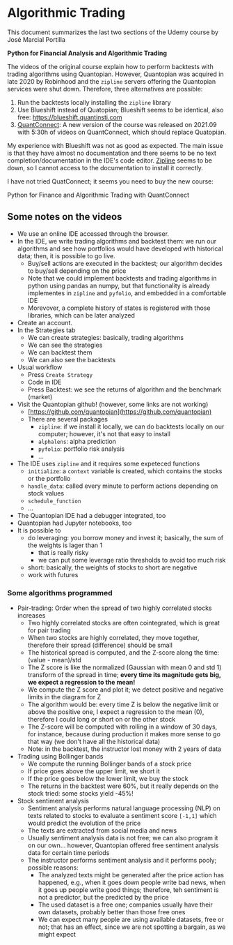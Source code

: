 # Algorithmic Trading

This document summarizes the last two sections of the Udemy course by José Marcial Portilla

**Python for Financial Analysis and Algorithmic Trading**

The videos of the original course explain how to perform backtests with trading algorithms using Quantopian. However, Quantopian was acquired in late 2020 by Robinhood and the `zipline` servers offering the Quantopian services were shut down. Therefore, three alternatives are possible:
1. Run the backtests locally installing the `zipline` library
2. Use Blueshift instead of Quatopian; Blueshift seems to be identical, also free: https://blueshift.quantinsti.com
3. [QuantConnect](https://www.quantconnect.com): A new version of the course was released on 2021.09 with 5:30h of videos on QuantConnect, which should replace Quatopian.

My experience with Blueshift was not as good as expected. The main issue is that they have almost no documentation and there seems to be no text completion/documentation in the IDE's code editor. [Zipline](www.zipline.io) seems to be down, so I cannot access to the documentation to install it correctly.

I have not tried QuatConnect; it seems you need to buy the new course:

Python for Finance and Algorithmic Trading with QuantConnect

## Some notes on the videos

- We use an online IDE accessed through the browser.
- In the IDE, we write trading algorithms and backtest them: we run our algorithms and see how portfolios would have developed with historical data; then, it is possible to go live.
    - Buy/sell actions are executed in the backtest; our algorithm decides to buy/sell depending on the price
    - Note that we could implement backtests and trading algorithms in python using pandas an numpy, but that functionality is already implementes in `zipline` and `pyfolio`, and embedded in a comfortable IDE
    - Morevover, a complete history of states is registered with those libraries, which can be later analyzed
- Create an account.
- In the Strategies tab
    - We can create strategies: basically, trading algorithms
    - We can see the strategies
    - We can backtest them
    - We can also see the backtests
- Usual workflow
    - Press `Create Strategy`
    - Code in IDE
    - Press Backtest: we see the returns of algorithm and the benchmark (market)
- Visit the Quantopian github! (however, some links are not working)
    - [https://github.com/quantopian](https://github.com/quantopian)
    - There are several packages
        - `zipline`: if we install it locally, we can do backtests locally on our computer; however, it's not that easy to install
        - `alphalens`: alpha prediction
        - `pyfolio`: portfolio risk analysis
        - ...
- The IDE uses `zipline` and it requires some expeteced functions
    - `initialize`: a `context` variable is created, which contains the stocks or the portfolio
    - `handle_data`: called every minute to perform actions depending on stock values
    - `schedule_function`
    - ...
- The Quantopian IDE had a debugger integrated, too
- Quantopian had Jupyter notebooks, too
- It is possible to
    - do leveraging: you borrow money and invest it; basically, the sum of the weights is lager than 1
        - that is really risky
        - we can put some leverage ratio thresholds to avoid too much risk
    - short: basically, the weights of stocks to short are negative
    - work with futures
 
### Some algorithms programmed

- Pair-trading: Order when the spread of two highly correlated stocks increases
    - Two highly correlated stocks are often cointegrated, which is great for pair trading
    - When two stocks are highly correlated, they move together, therefore their spread (difference) should be small
    - The historical spread is computed, and the Z-score along the time: (value - mean)/std
    - The Z score is like the normalized (Gaussian with mean 0 and std 1) transform of the spread in time; **every time its magnitude gets big, we expect a regression to the mean!**
    - We compute the Z score and plot it; we detect positive and negative limits in the diagram for Z
    - The algorithm would be: every time Z is below the negative limit or above the positive one, I expect a regression to the mean (0), therefore I could long or short on or the other stock
    - The Z-score will be computed with rolling in a window of 30 days, for instance, because during production it makes more sense to go that way (we don't have all the historical data)
    - Note: in the backtest, the instructor lost money with 2 years of data
- Trading using Bollinger bands
    - We compute the running Bollinger bands of a stock price
    - If price goes above the upper limit, we short it
    - If the price goes below the lower limit, we buy the stock
    - The returns in the backtest were 60%, but it really depends on the stock tried: some stocks yield -45%!
- Stock sentiment analysis
    - Sentiment analysis performs natural language processing (NLP) on texts related to stocks to evaluate a sentiment score `[-1,1]` which would predict the evolution of the price
    - The texts are extracted from social media and news
    - Usually sentiment analysis data is not free; we can also program it on our own... however, Quantopian offered free sentiment analysis data for certain time periods
    - The instructor performs sentiment analysis and it performs pooly; possible reasons:
        - The analyzed texts might be generated after the price action has happened, e.g., when it goes down people write bad news, when it goes up people write good things; therefore, teh sentiment is not a predictor, but the predicted by the price
        - The used dataset is a free one; companies usually have their own datasets, probably better than those free ones
        - We can expect many people are using available datasets, free or not; that has an effect, since we are not spotting a bargain, as we might expect